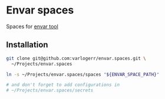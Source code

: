 # Envar spaces

Spaces for [envar tool](https://github.com/varlogerr/toolbox.envar2)

## Installation

```sh
git clone git@github.com:varlogerr/envar.spaces.git \
  ~/Projects/envar.spaces

ln -s ~/Projects/envar.spaces/spaces "${ENVAR_SPACE_PATH}"

# and don't forget to add configurations in
# ~/Projects/envar.spaces/secrets
```
